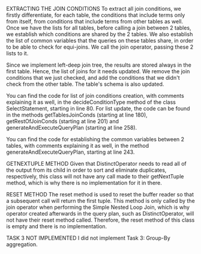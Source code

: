 EXTRACTING THE JOIN CONDITIONS
To extract all join conditions, we firstly differentiate, for each table, the conditions that include terms only from itself, from conditions that include terms from other tables as well. Once we have the lists for all tables, before calling a join between 2 tables, we establish which conditions are shared by the 2 tables. We also establish the list of common variables that the queries on these tables share, in order to be able to check for equi-joins. We call the join operator, passing these 2 lists to it.

Since we implement left-deep join tree, the results are stored always in the first table. Hence, the list of joins for it needs updated. We remove the join conditions that we just checked, and add the conditions that we didn't check from the other table. The table's schema is also updated.

You can find the code for list of join conditions creation, with comments explaining it as well, in the decideConditionType method of the class SelectStatement, starting in line 80. For list update, the code can be found in the methods getTablesJoinConds (starting at line 180), getRestOfJoinConds (starting at line 201) and generateAndExecuteQueryPlan (starting at line 258).

You can find the code for establishing the common variables between 2 tables, with comments explaining it as well, in the method generateAndExecuteQueryPlan, starting at line 243.

GETNEXTUPLE METHOD
Given that DistinctOperator needs to read all of the output from its child in order to sort and eliminate duplicates, respectively, this class will not have any call made to their getNextTuple method, which is why there is no implementation for it in there.

RESET METHOD
The reset method is used to reset the buffer reader so that a subsequent call will return the first tuple. This method
is only called by the join operator when performing the Simple Nested Loop Join, which is why operator created afterwards in the
query plan, such as DistinctOperator, will not have their reset method called. Therefore, the reset method of this class is empty and there is no implementation.

TASK 3 NOT IMPLEMENTED
I did not implement Task 3: Group-By aggregation.